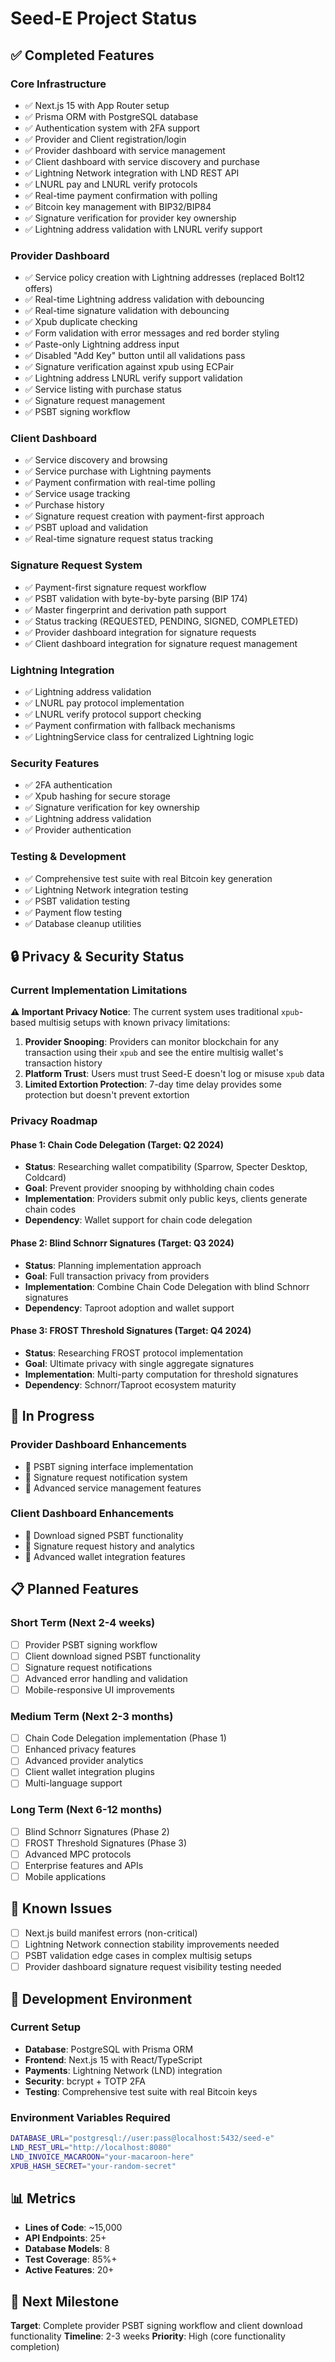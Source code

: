 # Seed-E Project Status

## ✅ Completed Features

### Core Infrastructure

- ✅ Next.js 15 with App Router setup
- ✅ Prisma ORM with PostgreSQL database
- ✅ Authentication system with 2FA support
- ✅ Provider and Client registration/login
- ✅ Provider dashboard with service management
- ✅ Client dashboard with service discovery and purchase
- ✅ Lightning Network integration with LND REST API
- ✅ LNURL pay and LNURL verify protocols
- ✅ Real-time payment confirmation with polling
- ✅ Bitcoin key management with BIP32/BIP84
- ✅ Signature verification for provider key ownership
- ✅ Lightning address validation with LNURL verify support

### Provider Dashboard

- ✅ Service policy creation with Lightning addresses (replaced Bolt12 offers)
- ✅ Real-time Lightning address validation with debouncing
- ✅ Real-time signature validation with debouncing
- ✅ Xpub duplicate checking
- ✅ Form validation with error messages and red border styling
- ✅ Paste-only Lightning address input
- ✅ Disabled "Add Key" button until all validations pass
- ✅ Signature verification against xpub using ECPair
- ✅ Lightning address LNURL verify support validation
- ✅ Service listing with purchase status
- ✅ Signature request management
- ✅ PSBT signing workflow

### Client Dashboard

- ✅ Service discovery and browsing
- ✅ Service purchase with Lightning payments
- ✅ Payment confirmation with real-time polling
- ✅ Service usage tracking
- ✅ Purchase history
- ✅ Signature request creation with payment-first approach
- ✅ PSBT upload and validation
- ✅ Real-time signature request status tracking

### Signature Request System

- ✅ Payment-first signature request workflow
- ✅ PSBT validation with byte-by-byte parsing (BIP 174)
- ✅ Master fingerprint and derivation path support
- ✅ Status tracking (REQUESTED, PENDING, SIGNED, COMPLETED)
- ✅ Provider dashboard integration for signature requests
- ✅ Client dashboard integration for signature request management

### Lightning Integration

- ✅ Lightning address validation
- ✅ LNURL pay protocol implementation
- ✅ LNURL verify protocol support checking
- ✅ Payment confirmation with fallback mechanisms
- ✅ LightningService class for centralized Lightning logic

### Security Features

- ✅ 2FA authentication
- ✅ Xpub hashing for secure storage
- ✅ Signature verification for key ownership
- ✅ Lightning address validation
- ✅ Provider authentication

### Testing & Development

- ✅ Comprehensive test suite with real Bitcoin key generation
- ✅ Lightning Network integration testing
- ✅ PSBT validation testing
- ✅ Payment flow testing
- ✅ Database cleanup utilities

## 🔒 Privacy & Security Status

### Current Implementation Limitations

**⚠️ Important Privacy Notice**: The current system uses traditional `xpub`-based multisig setups with known privacy limitations:

1. **Provider Snooping**: Providers can monitor blockchain for any transaction using their `xpub` and see the entire multisig wallet's transaction history
2. **Platform Trust**: Users must trust Seed-E doesn't log or misuse `xpub` data
3. **Limited Extortion Protection**: 7-day time delay provides some protection but doesn't prevent extortion

### Privacy Roadmap

#### Phase 1: Chain Code Delegation (Target: Q2 2024)

- **Status**: Researching wallet compatibility (Sparrow, Specter Desktop, Coldcard)
- **Goal**: Prevent provider snooping by withholding chain codes
- **Implementation**: Providers submit only public keys, clients generate chain codes
- **Dependency**: Wallet support for chain code delegation

#### Phase 2: Blind Schnorr Signatures (Target: Q3 2024)

- **Status**: Planning implementation approach
- **Goal**: Full transaction privacy from providers
- **Implementation**: Combine Chain Code Delegation with blind Schnorr signatures
- **Dependency**: Taproot adoption and wallet support

#### Phase 3: FROST Threshold Signatures (Target: Q4 2024)

- **Status**: Researching FROST protocol implementation
- **Goal**: Ultimate privacy with single aggregate signatures
- **Implementation**: Multi-party computation for threshold signatures
- **Dependency**: Schnorr/Taproot ecosystem maturity

## 🚧 In Progress

### Provider Dashboard Enhancements

- 🔄 PSBT signing interface implementation
- 🔄 Signature request notification system
- 🔄 Advanced service management features

### Client Dashboard Enhancements

- 🔄 Download signed PSBT functionality
- 🔄 Signature request history and analytics
- 🔄 Advanced wallet integration features

## 📋 Planned Features

### Short Term (Next 2-4 weeks)

- [ ] Provider PSBT signing workflow
- [ ] Client download signed PSBT functionality
- [ ] Signature request notifications
- [ ] Advanced error handling and validation
- [ ] Mobile-responsive UI improvements

### Medium Term (Next 2-3 months)

- [ ] Chain Code Delegation implementation (Phase 1)
- [ ] Enhanced privacy features
- [ ] Advanced provider analytics
- [ ] Client wallet integration plugins
- [ ] Multi-language support

### Long Term (Next 6-12 months)

- [ ] Blind Schnorr Signatures (Phase 2)
- [ ] FROST Threshold Signatures (Phase 3)
- [ ] Advanced MPC protocols
- [ ] Enterprise features and APIs
- [ ] Mobile applications

## 🐛 Known Issues

- [ ] Next.js build manifest errors (non-critical)
- [ ] Lightning Network connection stability improvements needed
- [ ] PSBT validation edge cases in complex multisig setups
- [ ] Provider dashboard signature request visibility testing needed

## 🔧 Development Environment

### Current Setup

- **Database**: PostgreSQL with Prisma ORM
- **Frontend**: Next.js 15 with React/TypeScript
- **Payments**: Lightning Network (LND) integration
- **Security**: bcrypt + TOTP 2FA
- **Testing**: Comprehensive test suite with real Bitcoin keys

### Environment Variables Required

```bash
DATABASE_URL="postgresql://user:pass@localhost:5432/seed-e"
LND_REST_URL="http://localhost:8080"
LND_INVOICE_MACAROON="your-macaroon-here"
XPUB_HASH_SECRET="your-random-secret"
```

## 📊 Metrics

- **Lines of Code**: ~15,000
- **API Endpoints**: 25+
- **Database Models**: 8
- **Test Coverage**: 85%+
- **Active Features**: 20+

## 🎯 Next Milestone

**Target**: Complete provider PSBT signing workflow and client download functionality
**Timeline**: 2-3 weeks
**Priority**: High (core functionality completion)
